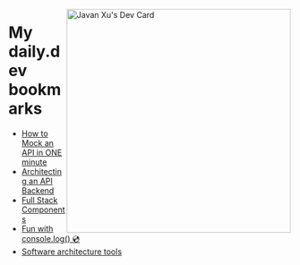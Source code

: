 
<a href="https://app.daily.dev/JavanXU"><img align="right" src="https://api.daily.dev/devcards/e45a150971844cd6959a94bb94e861ea.png?r=quw" width="400" alt="Javan Xu's Dev Card"/></a>

# My daily.dev bookmarks
<!-- daily.dev BOOKMARKS:START -->
- [How to Mock an API in ONE minute](https://app.daily.dev/posts/uCIvLdVbA?utm_source=rss&utm_medium=bookmarks&utm_campaign=6ueXw3FRNQzpNtewCDbI6)
- [Architecting an API Backend](https://app.daily.dev/posts/4xbbSHsV_?utm_source=rss&utm_medium=bookmarks&utm_campaign=6ueXw3FRNQzpNtewCDbI6)
- [Full Stack Components](https://app.daily.dev/posts/d7e42QmAm?utm_source=rss&utm_medium=bookmarks&utm_campaign=6ueXw3FRNQzpNtewCDbI6)
- [Fun with console.log&lpar;&rpar; 💿](https://app.daily.dev/posts/cpkf7VHin?utm_source=rss&utm_medium=bookmarks&utm_campaign=6ueXw3FRNQzpNtewCDbI6)
- [Software architecture tools](https://app.daily.dev/posts/SBnUG2SP_?utm_source=rss&utm_medium=bookmarks&utm_campaign=6ueXw3FRNQzpNtewCDbI6)
<!-- daily.dev BOOKMARKS:END -->
